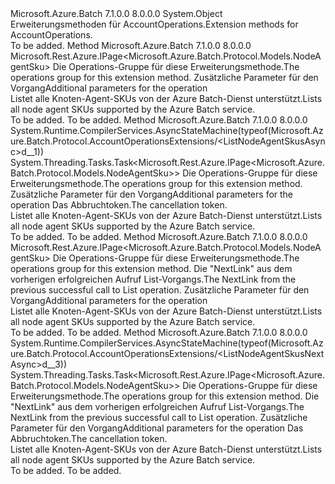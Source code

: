 <Type Name="AccountOperationsExtensions" FullName="Microsoft.Azure.Batch.Protocol.AccountOperationsExtensions">
  <TypeSignature Language="C#" Value="public static class AccountOperationsExtensions" />
  <TypeSignature Language="ILAsm" Value=".class public auto ansi abstract sealed beforefieldinit AccountOperationsExtensions extends System.Object" />
  <TypeSignature Language="DocId" Value="T:Microsoft.Azure.Batch.Protocol.AccountOperationsExtensions" />
  <TypeSignature Language="VB.NET" Value="Public Module AccountOperationsExtensions" />
  <TypeSignature Language="F#" Value="type AccountOperationsExtensions = class" />
  <AssemblyInfo>
    <AssemblyName>Microsoft.Azure.Batch</AssemblyName>
    <AssemblyVersion>7.1.0.0</AssemblyVersion>
    <AssemblyVersion>8.0.0.0</AssemblyVersion>
  </AssemblyInfo>
  <Base>
    <BaseTypeName>System.Object</BaseTypeName>
  </Base>
  <Interfaces />
  <Docs>
    <summary>
            <span data-ttu-id="fa3cd-101">Erweiterungsmethoden für AccountOperations.</span><span class="sxs-lookup"><span data-stu-id="fa3cd-101">Extension methods for AccountOperations.</span></span>
            </summary>
    <remarks>To be added.</remarks>
  </Docs>
  <Members>
    <Member MemberName="ListNodeAgentSkus">
      <MemberSignature Language="C#" Value="public static Microsoft.Rest.Azure.IPage&lt;Microsoft.Azure.Batch.Protocol.Models.NodeAgentSku&gt; ListNodeAgentSkus (this Microsoft.Azure.Batch.Protocol.IAccountOperations operations, Microsoft.Azure.Batch.Protocol.Models.AccountListNodeAgentSkusOptions accountListNodeAgentSkusOptions = null);" />
      <MemberSignature Language="ILAsm" Value=".method public static hidebysig class Microsoft.Rest.Azure.IPage`1&lt;class Microsoft.Azure.Batch.Protocol.Models.NodeAgentSku&gt; ListNodeAgentSkus(class Microsoft.Azure.Batch.Protocol.IAccountOperations operations, class Microsoft.Azure.Batch.Protocol.Models.AccountListNodeAgentSkusOptions accountListNodeAgentSkusOptions) cil managed" />
      <MemberSignature Language="DocId" Value="M:Microsoft.Azure.Batch.Protocol.AccountOperationsExtensions.ListNodeAgentSkus(Microsoft.Azure.Batch.Protocol.IAccountOperations,Microsoft.Azure.Batch.Protocol.Models.AccountListNodeAgentSkusOptions)" />
      <MemberSignature Language="F#" Value="static member ListNodeAgentSkus : Microsoft.Azure.Batch.Protocol.IAccountOperations * Microsoft.Azure.Batch.Protocol.Models.AccountListNodeAgentSkusOptions -&gt; Microsoft.Rest.Azure.IPage&lt;Microsoft.Azure.Batch.Protocol.Models.NodeAgentSku&gt;" Usage="Microsoft.Azure.Batch.Protocol.AccountOperationsExtensions.ListNodeAgentSkus (operations, accountListNodeAgentSkusOptions)" />
      <MemberType>Method</MemberType>
      <AssemblyInfo>
        <AssemblyName>Microsoft.Azure.Batch</AssemblyName>
        <AssemblyVersion>7.1.0.0</AssemblyVersion>
        <AssemblyVersion>8.0.0.0</AssemblyVersion>
      </AssemblyInfo>
      <ReturnValue>
        <ReturnType>Microsoft.Rest.Azure.IPage&lt;Microsoft.Azure.Batch.Protocol.Models.NodeAgentSku&gt;</ReturnType>
      </ReturnValue>
      <Parameters>
        <Parameter Name="operations" Type="Microsoft.Azure.Batch.Protocol.IAccountOperations" RefType="this" />
        <Parameter Name="accountListNodeAgentSkusOptions" Type="Microsoft.Azure.Batch.Protocol.Models.AccountListNodeAgentSkusOptions" />
      </Parameters>
      <Docs>
        <param name="operations">
            <span data-ttu-id="fa3cd-102">Die Operations-Gruppe für diese Erweiterungsmethode.</span><span class="sxs-lookup"><span data-stu-id="fa3cd-102">The operations group for this extension method.</span></span>
            </param>
        <param name="accountListNodeAgentSkusOptions">
            <span data-ttu-id="fa3cd-103">Zusätzliche Parameter für den Vorgang</span><span class="sxs-lookup"><span data-stu-id="fa3cd-103">Additional parameters for the operation</span></span>
            </param>
        <summary>
            <span data-ttu-id="fa3cd-104">Listet alle Knoten-Agent-SKUs von der Azure Batch-Dienst unterstützt.</span><span class="sxs-lookup"><span data-stu-id="fa3cd-104">Lists all node agent SKUs supported by the Azure Batch service.</span></span>
            </summary>
        <returns>To be added.</returns>
        <remarks>To be added.</remarks>
      </Docs>
    </Member>
    <Member MemberName="ListNodeAgentSkusAsync">
      <MemberSignature Language="C#" Value="public static System.Threading.Tasks.Task&lt;Microsoft.Rest.Azure.IPage&lt;Microsoft.Azure.Batch.Protocol.Models.NodeAgentSku&gt;&gt; ListNodeAgentSkusAsync (this Microsoft.Azure.Batch.Protocol.IAccountOperations operations, Microsoft.Azure.Batch.Protocol.Models.AccountListNodeAgentSkusOptions accountListNodeAgentSkusOptions = null, System.Threading.CancellationToken cancellationToken = null);" />
      <MemberSignature Language="ILAsm" Value=".method public static hidebysig class System.Threading.Tasks.Task`1&lt;class Microsoft.Rest.Azure.IPage`1&lt;class Microsoft.Azure.Batch.Protocol.Models.NodeAgentSku&gt;&gt; ListNodeAgentSkusAsync(class Microsoft.Azure.Batch.Protocol.IAccountOperations operations, class Microsoft.Azure.Batch.Protocol.Models.AccountListNodeAgentSkusOptions accountListNodeAgentSkusOptions, valuetype System.Threading.CancellationToken cancellationToken) cil managed" />
      <MemberSignature Language="DocId" Value="M:Microsoft.Azure.Batch.Protocol.AccountOperationsExtensions.ListNodeAgentSkusAsync(Microsoft.Azure.Batch.Protocol.IAccountOperations,Microsoft.Azure.Batch.Protocol.Models.AccountListNodeAgentSkusOptions,System.Threading.CancellationToken)" />
      <MemberSignature Language="F#" Value="static member ListNodeAgentSkusAsync : Microsoft.Azure.Batch.Protocol.IAccountOperations * Microsoft.Azure.Batch.Protocol.Models.AccountListNodeAgentSkusOptions * System.Threading.CancellationToken -&gt; System.Threading.Tasks.Task&lt;Microsoft.Rest.Azure.IPage&lt;Microsoft.Azure.Batch.Protocol.Models.NodeAgentSku&gt;&gt;" Usage="Microsoft.Azure.Batch.Protocol.AccountOperationsExtensions.ListNodeAgentSkusAsync (operations, accountListNodeAgentSkusOptions, cancellationToken)" />
      <MemberType>Method</MemberType>
      <AssemblyInfo>
        <AssemblyName>Microsoft.Azure.Batch</AssemblyName>
        <AssemblyVersion>7.1.0.0</AssemblyVersion>
        <AssemblyVersion>8.0.0.0</AssemblyVersion>
      </AssemblyInfo>
      <Attributes>
        <Attribute>
          <AttributeName>System.Runtime.CompilerServices.AsyncStateMachine(typeof(Microsoft.Azure.Batch.Protocol.AccountOperationsExtensions/&lt;ListNodeAgentSkusAsync&gt;d__1))</AttributeName>
        </Attribute>
      </Attributes>
      <ReturnValue>
        <ReturnType>System.Threading.Tasks.Task&lt;Microsoft.Rest.Azure.IPage&lt;Microsoft.Azure.Batch.Protocol.Models.NodeAgentSku&gt;&gt;</ReturnType>
      </ReturnValue>
      <Parameters>
        <Parameter Name="operations" Type="Microsoft.Azure.Batch.Protocol.IAccountOperations" RefType="this" />
        <Parameter Name="accountListNodeAgentSkusOptions" Type="Microsoft.Azure.Batch.Protocol.Models.AccountListNodeAgentSkusOptions" />
        <Parameter Name="cancellationToken" Type="System.Threading.CancellationToken" />
      </Parameters>
      <Docs>
        <param name="operations">
            <span data-ttu-id="fa3cd-105">Die Operations-Gruppe für diese Erweiterungsmethode.</span><span class="sxs-lookup"><span data-stu-id="fa3cd-105">The operations group for this extension method.</span></span>
            </param>
        <param name="accountListNodeAgentSkusOptions">
            <span data-ttu-id="fa3cd-106">Zusätzliche Parameter für den Vorgang</span><span class="sxs-lookup"><span data-stu-id="fa3cd-106">Additional parameters for the operation</span></span>
            </param>
        <param name="cancellationToken">
            <span data-ttu-id="fa3cd-107">Das Abbruchtoken.</span><span class="sxs-lookup"><span data-stu-id="fa3cd-107">The cancellation token.</span></span>
            </param>
        <summary>
            <span data-ttu-id="fa3cd-108">Listet alle Knoten-Agent-SKUs von der Azure Batch-Dienst unterstützt.</span><span class="sxs-lookup"><span data-stu-id="fa3cd-108">Lists all node agent SKUs supported by the Azure Batch service.</span></span>
            </summary>
        <returns>To be added.</returns>
        <remarks>To be added.</remarks>
      </Docs>
    </Member>
    <Member MemberName="ListNodeAgentSkusNext">
      <MemberSignature Language="C#" Value="public static Microsoft.Rest.Azure.IPage&lt;Microsoft.Azure.Batch.Protocol.Models.NodeAgentSku&gt; ListNodeAgentSkusNext (this Microsoft.Azure.Batch.Protocol.IAccountOperations operations, string nextPageLink, Microsoft.Azure.Batch.Protocol.Models.AccountListNodeAgentSkusNextOptions accountListNodeAgentSkusNextOptions = null);" />
      <MemberSignature Language="ILAsm" Value=".method public static hidebysig class Microsoft.Rest.Azure.IPage`1&lt;class Microsoft.Azure.Batch.Protocol.Models.NodeAgentSku&gt; ListNodeAgentSkusNext(class Microsoft.Azure.Batch.Protocol.IAccountOperations operations, string nextPageLink, class Microsoft.Azure.Batch.Protocol.Models.AccountListNodeAgentSkusNextOptions accountListNodeAgentSkusNextOptions) cil managed" />
      <MemberSignature Language="DocId" Value="M:Microsoft.Azure.Batch.Protocol.AccountOperationsExtensions.ListNodeAgentSkusNext(Microsoft.Azure.Batch.Protocol.IAccountOperations,System.String,Microsoft.Azure.Batch.Protocol.Models.AccountListNodeAgentSkusNextOptions)" />
      <MemberSignature Language="F#" Value="static member ListNodeAgentSkusNext : Microsoft.Azure.Batch.Protocol.IAccountOperations * string * Microsoft.Azure.Batch.Protocol.Models.AccountListNodeAgentSkusNextOptions -&gt; Microsoft.Rest.Azure.IPage&lt;Microsoft.Azure.Batch.Protocol.Models.NodeAgentSku&gt;" Usage="Microsoft.Azure.Batch.Protocol.AccountOperationsExtensions.ListNodeAgentSkusNext (operations, nextPageLink, accountListNodeAgentSkusNextOptions)" />
      <MemberType>Method</MemberType>
      <AssemblyInfo>
        <AssemblyName>Microsoft.Azure.Batch</AssemblyName>
        <AssemblyVersion>7.1.0.0</AssemblyVersion>
        <AssemblyVersion>8.0.0.0</AssemblyVersion>
      </AssemblyInfo>
      <ReturnValue>
        <ReturnType>Microsoft.Rest.Azure.IPage&lt;Microsoft.Azure.Batch.Protocol.Models.NodeAgentSku&gt;</ReturnType>
      </ReturnValue>
      <Parameters>
        <Parameter Name="operations" Type="Microsoft.Azure.Batch.Protocol.IAccountOperations" RefType="this" />
        <Parameter Name="nextPageLink" Type="System.String" />
        <Parameter Name="accountListNodeAgentSkusNextOptions" Type="Microsoft.Azure.Batch.Protocol.Models.AccountListNodeAgentSkusNextOptions" />
      </Parameters>
      <Docs>
        <param name="operations">
            <span data-ttu-id="fa3cd-109">Die Operations-Gruppe für diese Erweiterungsmethode.</span><span class="sxs-lookup"><span data-stu-id="fa3cd-109">The operations group for this extension method.</span></span>
            </param>
        <param name="nextPageLink">
            <span data-ttu-id="fa3cd-110">Die "NextLink" aus dem vorherigen erfolgreichen Aufruf List-Vorgangs.</span><span class="sxs-lookup"><span data-stu-id="fa3cd-110">The NextLink from the previous successful call to List operation.</span></span>
            </param>
        <param name="accountListNodeAgentSkusNextOptions">
            <span data-ttu-id="fa3cd-111">Zusätzliche Parameter für den Vorgang</span><span class="sxs-lookup"><span data-stu-id="fa3cd-111">Additional parameters for the operation</span></span>
            </param>
        <summary>
            <span data-ttu-id="fa3cd-112">Listet alle Knoten-Agent-SKUs von der Azure Batch-Dienst unterstützt.</span><span class="sxs-lookup"><span data-stu-id="fa3cd-112">Lists all node agent SKUs supported by the Azure Batch service.</span></span>
            </summary>
        <returns>To be added.</returns>
        <remarks>To be added.</remarks>
      </Docs>
    </Member>
    <Member MemberName="ListNodeAgentSkusNextAsync">
      <MemberSignature Language="C#" Value="public static System.Threading.Tasks.Task&lt;Microsoft.Rest.Azure.IPage&lt;Microsoft.Azure.Batch.Protocol.Models.NodeAgentSku&gt;&gt; ListNodeAgentSkusNextAsync (this Microsoft.Azure.Batch.Protocol.IAccountOperations operations, string nextPageLink, Microsoft.Azure.Batch.Protocol.Models.AccountListNodeAgentSkusNextOptions accountListNodeAgentSkusNextOptions = null, System.Threading.CancellationToken cancellationToken = null);" />
      <MemberSignature Language="ILAsm" Value=".method public static hidebysig class System.Threading.Tasks.Task`1&lt;class Microsoft.Rest.Azure.IPage`1&lt;class Microsoft.Azure.Batch.Protocol.Models.NodeAgentSku&gt;&gt; ListNodeAgentSkusNextAsync(class Microsoft.Azure.Batch.Protocol.IAccountOperations operations, string nextPageLink, class Microsoft.Azure.Batch.Protocol.Models.AccountListNodeAgentSkusNextOptions accountListNodeAgentSkusNextOptions, valuetype System.Threading.CancellationToken cancellationToken) cil managed" />
      <MemberSignature Language="DocId" Value="M:Microsoft.Azure.Batch.Protocol.AccountOperationsExtensions.ListNodeAgentSkusNextAsync(Microsoft.Azure.Batch.Protocol.IAccountOperations,System.String,Microsoft.Azure.Batch.Protocol.Models.AccountListNodeAgentSkusNextOptions,System.Threading.CancellationToken)" />
      <MemberSignature Language="F#" Value="static member ListNodeAgentSkusNextAsync : Microsoft.Azure.Batch.Protocol.IAccountOperations * string * Microsoft.Azure.Batch.Protocol.Models.AccountListNodeAgentSkusNextOptions * System.Threading.CancellationToken -&gt; System.Threading.Tasks.Task&lt;Microsoft.Rest.Azure.IPage&lt;Microsoft.Azure.Batch.Protocol.Models.NodeAgentSku&gt;&gt;" Usage="Microsoft.Azure.Batch.Protocol.AccountOperationsExtensions.ListNodeAgentSkusNextAsync (operations, nextPageLink, accountListNodeAgentSkusNextOptions, cancellationToken)" />
      <MemberType>Method</MemberType>
      <AssemblyInfo>
        <AssemblyName>Microsoft.Azure.Batch</AssemblyName>
        <AssemblyVersion>7.1.0.0</AssemblyVersion>
        <AssemblyVersion>8.0.0.0</AssemblyVersion>
      </AssemblyInfo>
      <Attributes>
        <Attribute>
          <AttributeName>System.Runtime.CompilerServices.AsyncStateMachine(typeof(Microsoft.Azure.Batch.Protocol.AccountOperationsExtensions/&lt;ListNodeAgentSkusNextAsync&gt;d__3))</AttributeName>
        </Attribute>
      </Attributes>
      <ReturnValue>
        <ReturnType>System.Threading.Tasks.Task&lt;Microsoft.Rest.Azure.IPage&lt;Microsoft.Azure.Batch.Protocol.Models.NodeAgentSku&gt;&gt;</ReturnType>
      </ReturnValue>
      <Parameters>
        <Parameter Name="operations" Type="Microsoft.Azure.Batch.Protocol.IAccountOperations" RefType="this" />
        <Parameter Name="nextPageLink" Type="System.String" />
        <Parameter Name="accountListNodeAgentSkusNextOptions" Type="Microsoft.Azure.Batch.Protocol.Models.AccountListNodeAgentSkusNextOptions" />
        <Parameter Name="cancellationToken" Type="System.Threading.CancellationToken" />
      </Parameters>
      <Docs>
        <param name="operations">
            <span data-ttu-id="fa3cd-113">Die Operations-Gruppe für diese Erweiterungsmethode.</span><span class="sxs-lookup"><span data-stu-id="fa3cd-113">The operations group for this extension method.</span></span>
            </param>
        <param name="nextPageLink">
            <span data-ttu-id="fa3cd-114">Die "NextLink" aus dem vorherigen erfolgreichen Aufruf List-Vorgangs.</span><span class="sxs-lookup"><span data-stu-id="fa3cd-114">The NextLink from the previous successful call to List operation.</span></span>
            </param>
        <param name="accountListNodeAgentSkusNextOptions">
            <span data-ttu-id="fa3cd-115">Zusätzliche Parameter für den Vorgang</span><span class="sxs-lookup"><span data-stu-id="fa3cd-115">Additional parameters for the operation</span></span>
            </param>
        <param name="cancellationToken">
            <span data-ttu-id="fa3cd-116">Das Abbruchtoken.</span><span class="sxs-lookup"><span data-stu-id="fa3cd-116">The cancellation token.</span></span>
            </param>
        <summary>
            <span data-ttu-id="fa3cd-117">Listet alle Knoten-Agent-SKUs von der Azure Batch-Dienst unterstützt.</span><span class="sxs-lookup"><span data-stu-id="fa3cd-117">Lists all node agent SKUs supported by the Azure Batch service.</span></span>
            </summary>
        <returns>To be added.</returns>
        <remarks>To be added.</remarks>
      </Docs>
    </Member>
  </Members>
</Type>